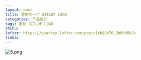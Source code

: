 ```yaml
---
layout: post
title: 重制的一个 GITLOF LOGO
categories: 产品设计
tags: 重制 GITLOF LOGO
zhihu: 
lofter: https://gearkey.lofter.com/post/1cb86476_2b86d5b2c
tieba: 
---
```


![5.png](https://s2.loli.net/2023/03/01/W3OYfCHrQwgxSd6.png)